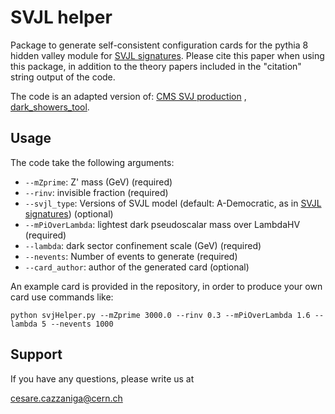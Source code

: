 # SVJL helper

Package to generate self-consistent configuration cards for the pythia 8 hidden valley module for [SVJL signatures](https://link.springer.com/article/10.1140/epjc/s10052-022-10775-2). Please cite this paper when using this package, in addition to the theory papers included in the "citation" string output of the code.

The code is an adapted version of: [CMS SVJ production](https://github.com/cms-svj/SVJProduction) , [dark_showers_tool](https://gitlab.com/simonknapen/dark_showers_tool).

## Usage
The code take the following arguments:
  * ```--mZprime```: Z' mass (GeV) (required)
  * ```--rinv```: invisible fraction (required)
  * ```--svjl_type```: Versions of SVJL model (default: A-Democratic, as in  [SVJL signatures](https://link.springer.com/article/10.1140/epjc/s10052-022-10775-2)) (optional)
  * ```--mPiOverLambda```: lightest dark pseudoscalar mass over LambdaHV (required)
  * ```--lambda```: dark sector confinement scale (GeV) (required)
  * ```--nevents```: Number of events to generate (required)
  * ```--card_author```: author of the generated card (optional)
    
An example card is provided in the repository, in order to produce your own card use commands like:

```python svjHelper.py --mZprime 3000.0 --rinv 0.3 --mPiOverLambda 1.6 --lambda 5 --nevents 1000```


## Support

If you have any questions, please
write us at 

[cesare.cazzaniga@cern.ch](cesare.cazzaniga@cern.ch)
